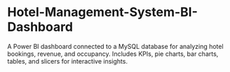 # Hotel-Management-System-BI-Dashboard
A Power BI dashboard connected to a MySQL database for analyzing hotel bookings, revenue, and occupancy. Includes KPIs, pie charts, bar charts, tables, and slicers for interactive insights.
